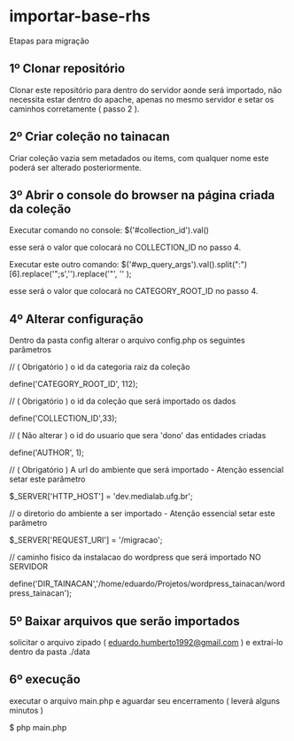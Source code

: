 # importar-base-rhs

Etapas para migração

## 1º Clonar repositório

Clonar este repositório para dentro do servidor aonde será importado, não necessita estar dentro do apache, apenas no mesmo servidor e setar os caminhos corretamente ( passo 2 ).

## 2º Criar coleção no tainacan

Criar coleção vazia sem metadados ou items, com qualquer nome este poderá ser alterado posteriormente.

## 3º Abrir o console do browser na página criada da coleção

Executar comando no console: $('#collection_id').val()

esse será o valor que colocará no COLLECTION_ID no passo 4.

Executar este outro comando: $('#wp_query_args').val().split(":")[6].replace('";s','').replace('"', '' );

esse será o valor que colocará no CATEGORY_ROOT_ID no passo 4.

## 4º Alterar configuração

Dentro da pasta config alterar o arquivo config.php os seguintes parâmetros

// ( Obrigatório ) o id da categoria raiz da coleção

define('CATEGORY_ROOT_ID', 112);

// ( Obrigatório ) o id da coleção que será importado os dados

define('COLLECTION_ID',33);

// ( Não alterar ) o id do usuario que sera 'dono' das entidades criadas

define('AUTHOR', 1);

// ( Obrigatório ) A url do ambiente que será importado - Atenção essencial setar este parâmetro

$_SERVER['HTTP_HOST'] = 'dev.medialab.ufg.br';

// o diretorio do ambiente a ser importado - Atenção essencial setar este parâmetro

$_SERVER['REQUEST_URI'] = '/migracao';

// caminho fisico da instalacao do wordpress que será importado NO SERVIDOR

define('DIR_TAINACAN','/home/eduardo/Projetos/wordpress_tainacan/wordpress_tainacan');

## 5º Baixar arquivos que serão importados

solicitar o arquivo zipado ( eduardo.humberto1992@gmail.com ) e extraí-lo dentro da pasta ./data

## 6º execução

executar o arquivo main.php e aguardar seu encerramento ( leverá alguns minutos )

$ php main.php
